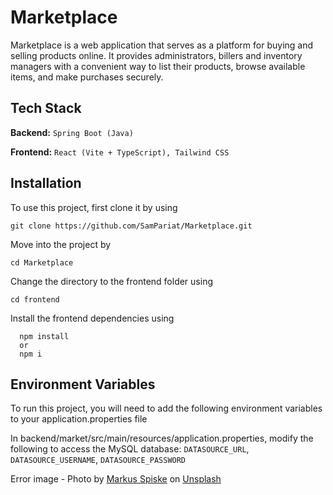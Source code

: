 # Marketplace

Marketplace is a web application that serves as a platform for buying and selling products online. It provides administrators, billers and inventory managers with a convenient way to list their products, browse available items, and make purchases securely.

## Tech Stack

**Backend:** `Spring Boot (Java)`

**Frontend:** `React (Vite + TypeScript), Tailwind CSS`

## Installation

To use this project, first clone it by using

```
git clone https://github.com/SamPariat/Marketplace.git
```

Move into the project by

```
cd Marketplace
```

Change the directory to the frontend folder using

```
cd frontend
```

Install the frontend dependencies using

```
  npm install
  or
  npm i
```

## Environment Variables

To run this project, you will need to add the following environment variables to your application.properties file

In backend/market/src/main/resources/application.properties,
modify the following to access the MySQL database:
`DATASOURCE_URL`, `DATASOURCE_USERNAME`, `DATASOURCE_PASSWORD`

Error image - Photo by <a href="https://unsplash.com/@markusspiske?utm_source=unsplash&utm_medium=referral&utm_content=creditCopyText">Markus Spiske</a> on <a href="https://unsplash.com/photos/cvBBO4PzWPg?utm_source=unsplash&utm_medium=referral&utm_content=creditCopyText">Unsplash</a>
